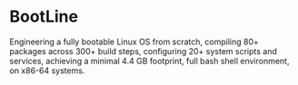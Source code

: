 # BootLine
Engineering a fully bootable Linux OS from scratch, compiling 80+ packages across 300+ build steps, configuring 20+ system scripts and services, achieving a minimal 4.4 GB footprint, full bash shell environment, on x86-64 systems.
